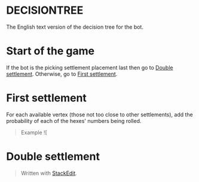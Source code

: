 # DECISIONTREE
The English text version of the decision tree for the bot.

# Start of the game
If the bot is the picking settlement placement last then go to [Double settlement](#double-settlement). Otherwise, go to [First settlement](#first-settlement).

# First settlement
For each available vertex (those not too close to other settlements), add the probability of each of the hexes' numbers being rolled.
> Example
![

# Double settlement



> Written with [StackEdit](https://stackedit.io/).
<!--stackedit_data:
eyJoaXN0b3J5IjpbNTIwODA3MDUyLDE1MzM4NjA1MDEsLTE5OT
Q1NzIxMzksMTE5Mzc5OTYzNiwxNDgyNDQ1NjcsLTEzNzMyMjkz
MzVdfQ==
-->